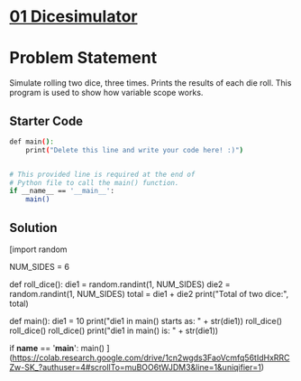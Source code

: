 # [01 Dicesimulator](https://colab.research.google.com/drive/1cn2wgds3FaoVcmfq56tIdHxRRCZw-SK_?authuser=4#scrollTo=muBOO6tWJDM3&line=21&uniqifier=1)

# Problem Statement

Simulate rolling two dice, three times.  Prints the results of each die roll.  This program is used to show how variable scope works.

## Starter Code

```bash
def main():
    print("Delete this line and write your code here! :)")


# This provided line is required at the end of
# Python file to call the main() function.
if __name__ == '__main__':
    main()
```

## Solution
[import random

NUM_SIDES = 6

def roll_dice():
    die1 = random.randint(1, NUM_SIDES)
    die2 = random.randint(1, NUM_SIDES)
    total = die1 + die2
    print("Total of two dice:", total)

def main():
    die1 = 10
    print("die1 in main() starts as: " + str(die1))
    roll_dice()
    roll_dice()
    roll_dice()
    print("die1 in main() is: " + str(die1))

if __name__ == '__main__':
    main()
    ](https://colab.research.google.com/drive/1cn2wgds3FaoVcmfq56tIdHxRRCZw-SK_?authuser=4#scrollTo=muBOO6tWJDM3&line=1&uniqifier=1)

